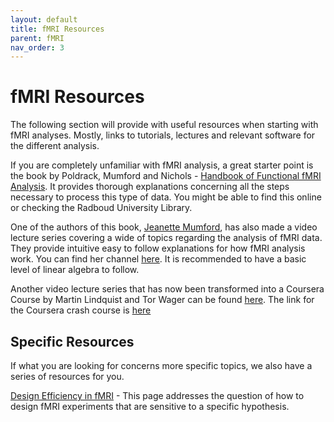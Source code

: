 ```yaml
---
layout: default
title: fMRI Resources
parent: fMRI
nav_order: 3
---
```


# fMRI Resources

The following section will provide with useful resources when starting with fMRI analyses. Mostly, links to tutorials, lectures and relevant software for the different analysis.

If you are completely unfamiliar with fMRI analysis, a great starter point is the book by Poldrack, Mumford and Nichols - [Handbook of Functional fMRI Analysis](https://www.cambridge.org/core/books/handbook-of-functional-mri-data-analysis/8EDF966C65811FCCC306F7C916228529). It provides thorough explanations concerning all the steps necessary to process this type of data. 
You might be able to find this online or checking the Radboud University Library.

One of the authors of this book, [Jeanette Mumford](https://jeanettemumford.org/), has also made a video lecture series covering a wide of topics regarding the analysis of fMRI data. They provide intuitive easy to follow explanations for how fMRI analysis work. You can find her channel [here](https://www.youtube.com/c/mumfordbrainstats/videos). It is recommended to have a basic level of linear algebra to follow. 

Another video lecture series that has now been transformed into a Coursera Course by Martin Lindquist and Tor Wager can be found [here](https://www.youtube.com/@principlesoffmri6920). The link for the Coursera crash course is [here](https://www.coursera.org/learn/functional-mri?source=deprecated_spark_cdp)

## Specific Resources

If what you are looking for concerns more specific topics, we also have a series of resources for you. 

[Design Efficiency in fMRI](https://imaging.mrc-cbu.cam.ac.uk/imaging/DesignEfficiency) - This page addresses the question of how to design fMRI experiments that are sensitive to a specific hypothesis. 



